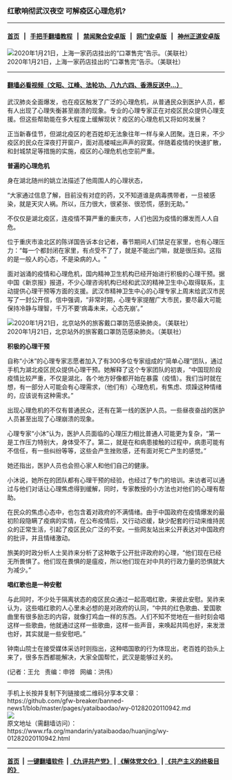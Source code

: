 ### 红歌响彻武汉夜空 可解疫区心理危机?
------------------------

#### [首页](https://github.com/gfw-breaker/banned-news1/blob/master/README.md) &nbsp;&nbsp;|&nbsp;&nbsp; [手把手翻墙教程](https://github.com/gfw-breaker/guides/wiki) &nbsp;&nbsp;|&nbsp;&nbsp; [禁闻聚合安卓版](https://github.com/gfw-breaker/bn-android) &nbsp;&nbsp;|&nbsp;&nbsp; [网门安卓版](https://github.com/oGate2/oGate) &nbsp;&nbsp;|&nbsp;&nbsp; [神州正道安卓版](https://github.com/SzzdOgate/update) 



<div id="headerimg">
 <img alt="2020年1月21日，上海一家药店挂出的“口罩售完“告示。（美联社）" src="https://www.rfa.org/mandarin/yataibaodao/huanjing/wy-01282020110942.html/0128a.jpg/@@images/86382d8e-c096-447b-b7b6-08cc88c4b32a.jpeg" title="2020年1月21日，上海一家药店挂出的“口罩售完“告示。（美联社）"/>
 <div id="headerimgcontents">
  <div id="headerimgcaption">
   <span>
    2020年1月21日，上海一家药店挂出的“口罩售完“告示。（美联社）
   </span>
   <!-- zoomattribute -->
  </div>
  <!-- headerimgcaption -->
 </div>
 <!-- headerimagecontents -->
</div>

<hr/>


#### [翻墙必看视频（文昭、江峰、法轮功、八九六四、香港反送中...）](http://167.172.214.107/home.html)

<div id="storytext">
 <div>
  <div class="slot_header">
  </div>
 </div>
 <p>
  武汉肺炎全面爆发，也在疫区触发了广泛的心理危机，从普通民众到医护人员，都有人出现了心理失衡甚至崩溃的现象。专业的心理专家正在对疫区民众提供心理支援。但这些帮助能在多大程度上缓解现状？疫区的心理危机又将如何发展？
 </p>
 <p>
  正当新春佳节，但湖北疫区的老百姓却无法象往年一样与亲人团聚。连日来，不少疫区的民众在深夜打开窗户，面对高楼喊出声声的寂寞。伴随着疫情的快速扩散，和封城禁足等措施的实施，疫区的心理危机也空前严重。
 </p>
 <p>
 </p>
 <p>
 </p>
 <p>
  <b>
   普遍的心理危机
  </b>
 </p>
 <p>
  身在湖北随州的姚立法描述了他周围人的心理状态，
 </p>
 <p>
  “大家通过信息了解，目前没有对症的药，又不知道谁是病毒携带者，一旦被感染，就是天灾人祸。所以，压力很大，很紧张、很恐慌，感到无助。”
 </p>
 <p>
  不仅仅是湖北疫区，连疫情不算严重的重庆市，人们也因为疫情的爆发而人人自危。
 </p>
 <p>
  位于重庆市渝北区的陈详国告诉本台记者，春节期间人们禁足在家里，也有心理压力：“每一个都封闭在家里，有点受不了了，就是不能出门嘛，就是很压抑。这指的是一般人的心态，不是染病的人。“
 </p>
 <p>
  面对汹涌的疫情和心理危机，国内精神卫生机构已经开始进行积极的心理干预。据中国《新京报》报道，不少心理咨询机构已经和武汉的精神卫生中心取得联系，主动提供心理干预等方面的支援。武汉市精神卫生中心的心理专家上周末给武汉市民写了一封公开信，信中强调，“非常时期，心理专家提醒广大市民，要尽最大可能保持冷静与理智，千万不要‘病毒未来，心态先崩’。”
 </p>
 <p>
  <div class="image-inline captioned" style="width:680px;">
   <div style="width:680px;">
    <img alt="2020年1月21日，北京站外的旅客戴口罩防范感染肺炎。（美联社）" src="https://www.rfa.org/mandarin/yataibaodao/huanjing/wy-01282020110942.html/0128b.jpg" title="2020年1月21日，北京站外的旅客戴口罩防范感染肺炎。（美联社）"/>
   </div>
   <div class="image-caption">
    <span style="width:680px;">
     2020年1月21日，北京站外的旅客戴口罩防范感染肺炎。（美联社）
    </span>
    <span class="copyright">
    </span>
   </div>
  </div>
 </p>
 <p>
  <b>
   积极的心理干预
  </b>
 </p>
 <p>
  自称“小沐”的心理专家志愿者加入了有300多位专家组成的“简单心理”团队，通过手机为湖北疫区民众提供心理干预。她解释了这个专家团队的初衷，“中国现阶段疫情比较严重，不仅是湖北，各个地方好像都开始在暴露（疫情）。我们当时就在想，有一部分人可能会有心理需求，（他们有）心理危机，有焦虑、烦躁这种情绪的，应该说有这种需求。”
 </p>
 <p>
  出现心理危机的不仅有普通民众，还有在第一线的医护人员。一些昼夜奋战的医护人员甚至出现了心理崩溃的现象。
 </p>
 <p>
  心理专家“小沐”认为，医护人员面临的心理压力相比普通人可能更为复杂，“第一是工作压力特别大，身体受不了。第二，就是在和病患接触的过程中，病患可能有不信任，有一些纠纷等等，这些会产生挫败感，还有面对死亡产生的感觉。”
 </p>
 <p>
  她还指出，医护人员也会担心家人和他们自己的健康。
 </p>
 <p>
  小沐说，她所在的团队都有心理干预的经验，也经过了专门的培训。来访者可以通过与他们对话让心理焦虑得到缓解，同时，专家教授的小方法也对他们的心理有帮助。
 </p>
 <p>
  在民众的焦虑心态中，也包含着对政府的不满情绪。由于中国政府在疫情爆发的最初阶段隐瞒了疫病的实情，在公布疫情后，又行动迟缓，缺少配套的行动来维持民众的正常生活，引起了疫区民众广泛的不安。一些网友站出来公开表达对中国政府的批评，并且情绪激动。
 </p>
 <p>
  旅美的时政分析人士吴祚来分析了这种敢于公开批评政府的心理，“他们现在已经无所畏惧了。他们现在畏惧的是瘟疫，所以他们现在对中共的行政力量的恐惧就大为减少。”
 </p>
 <p>
  <b>
   唱红歌也是一种安慰
  </b>
 </p>
 <p>
  与此同时，不少处于隔离状态的疫区民众通过一起高唱红歌，来彼此安慰。吴祚来认为，这些唱红歌的人心里未必想的是对政府的认同，“中共的红色歌曲、爱国歌曲里有很多励志的内容，就像打鸡血一样的东西。人们不知不觉地在一些时刻会唱这样一些歌曲，他就通过这样一些歌曲，这样一些声音，来唤起共鸣也好，来发泄也好，其实就是一些安慰吧。”
 </p>
 <p>
  钟南山院士在接受媒体采访时则指出，这种唱国歌的行为体现出，老百姓的劲头上来了，很多东西都能解决，大家全国帮忙，武汉是能够过关的。
 </p>
 <p>
 </p>
 <p>
  (记者：王允   责编：申铧   网编：洪伟）
 </p>
</div>

<hr/>
手机上长按并复制下列链接或二维码分享本文章：<br/>
https://github.com/gfw-breaker/banned-news1/blob/master/pages/yataibaodao/wy-01282020110942.md <br/>
<a href='https://github.com/gfw-breaker/banned-news1/blob/master/pages/yataibaodao/wy-01282020110942.md'><img src='https://github.com/gfw-breaker/banned-news1/blob/master/pages/yataibaodao/wy-01282020110942.md.png'/></a> <br/>
原文地址（需翻墙访问）：https://www.rfa.org/mandarin/yataibaodao/huanjing/wy-01282020110942.html


------------------------
#### [首页](https://github.com/gfw-breaker/banned-news1/blob/master/README.md) &nbsp;|&nbsp; [一键翻墙软件](https://github.com/gfw-breaker/nogfw/blob/master/README.md) &nbsp;| [《九评共产党》](https://github.com/gfw-breaker/9ping.md/blob/master/README.md#九评之一评共产党是什么) | [《解体党文化》](https://github.com/gfw-breaker/jtdwh.md/blob/master/README.md) | [《共产主义的终极目的》](https://github.com/gfw-breaker/gczydzjmd.md/blob/master/README.md)


<img src='http://gfw-breaker.win/banned-news/pages/yataibaodao/wy-01282020110942.md' width='0px' height='0px'/>